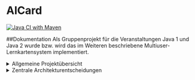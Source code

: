 # AICard
[![Java CI with Maven](https://github.com/fh-erfurt/aiCard/workflows/Java%20CI%20with%20Maven/badge.svg)](https://github.com/fh-erfurt/aiCard/actions)

##Dokumentation
Als Gruppenprojekt für die Veranstaltungen Java 1 und Java 2 wurde bzw. wird das im Weiteren beschriebene 
Multiuser-Lernkartensystem implementiert.

<details>
<summary> Allgemeine Projektübersicht </summary>
<br>

###Projektteam
Das Team besteht aus 5 Mitgliedern, alle aus der Vertiefungsrichtung Ingenieursinformatik:
* **Clemens Berger** - [Profil](https://github.com/ClemensESB)
* **Antonio Blechschmidt** - [Profil](https://github.com/AntonioBlechschmidt)
* **Martin Kühlborn** - [Profil](https://github.com/KhbrnDev)
* **Daniel Michel** - [Profil](https://github.com/DanielMichel350)
* **Amine Semlali** - [Profil](https://github.com/AmineSemlali)

###JavaDoc

HIER LINK EINFÜGEN!!

###Projektbeschreibung
Ziel des Projektes ist es, ein Multiuser-Kartenlernsystem für Studierende und Lehrende als Pilotprojekt an der FH Erfurt
zu entwickeln. Um das System nutzen zu können, müssen die Studierenden und Lehrenden einen Account erstellen. Hierzu
sind die Angaben Hochschul-Email und Passwort zwingend erforderlich, da diese zum Login benötigt werden. Studierende
können sich ihrem Studienfach zuordnen. Alle können LearnSets anlegen. LearnSets sind eine Gruppierung von maximal 200 digitalen
Karten aus einem bestimmten Fachbereich. Ein LearnSet muss beim Erstelen benannt und beschrieben werden. 
LearnSets können als Sichtbarkeit entweder PRIVATE (nur der erstellende Account kann sie sehen und abonnieren), 
PUBLIC (alle können sie sehen und abonnieren) oder PROTECTED (der erstellende Account und alle Accounts in seiner
Freundesliste kann sie sehen und abonnieren) haben. Jede Karte im LearnSet besteht aus zwei Seiten, einer Vorder- und
einer Rückseite.
<br>
User können über eine Suchfunktion LearnSets finden, die für sie sichtbar sind, und sie zu ihrem Account hinzufügen
(abonnieren). Von abonnierten LearnSets aus können Abfragen gestartet werden, sogenannte Learning-Sessions. Beim Erstellen 
einer Learning-Session kann man auswählen, wie viele Karten in einer Abfrage abgefragt werden sollen: 10, 20, 30, 40 oder 50. Es werden automatisiert in einer LearningSession genau die Karten abgefragt, die über den niedrigsten Status verfügen.
Wird ein LearnSet neu abonniert, wird der Status jeder Karte auf diesen niedrigsten Wert gesetzt. Während einer LearningSession ist von dem Nutzer selbst anzugeben, ob er die Karte gewusst hat oder nicht. Anhand dieser Angabe wird der Status der Karte aktualisiert.
<br>
Accounts können Chats mit anderen Accounts erstellen und sich hierüber austauschen. Dem Austausch unter den Accounts dient
des Weiteren die Möglichkeit, LearnSets zu kommentieren und sie zu bewerten.

<br>
Ursprünglich wurde darüber hinaus überlegt, dem System eine Funktion hinzuzufügen, die es den Accouts ermöglicht, Gruppen mit anderen Accounts zu bilden und hierüber gemeinsam LearnSets zu erstellen.
Diese Funktion wurde jedoch nicht umgesetzt, da die Gruppe sich dazu entschied, lieder einen Fokus auf die Qualität der Kernfunktionen des Kartenlernsystems zu legen.
Gänzlich verabschiedet haben wir uns von dieser Funktion jedoch noch nicht - eventuell erfolgt eine Implementierung in Java 2.
Das bisher entstandene Grundgerüst der Gruppen-Klasse wurde im Projekt auskommentiert und alle vorhandenen Klassen wurden so gestaltet, dass eine Erweiterung des Gesamtsystems um eine Gruppen-Funktion ohne weiteres möglich ist. 

![img_2.png](img_2.png)

###Codestyle
- The gaol of this document is to ensure a consistent CodeStyle throughout the project
- Violations of this CodyStyle are allowed if it enhances readability

#### Naming conventions
- All names should be written in English
- Class names must be PascalCase <br>
    ```
    ClassName, CardList
    ```
- Variable names must be camelCase <br>
    ```
    int numberOfCard;   // not: int NumberOfcard;
    String carName;     // not: String Carname;
    ```
- Underscores are banned from all names
    ```
    // INCORRECT
    int number_of_cars;
    String car_Name;
  ```
- Method names must be camelCase
    ```
    getNumberOfCars();          // not: GetNumberOfCars();
    calculateEverageSales();    // not: Calculateeveragesales();
    ``` 
- Parametes must start with an _underline
    ```
   public void methodeName(_Parameter);
  ```
#### Files and Folders
- Java file names must be PascalCase
    ```
    Car.java        // not: car.java
    SportsCar.java  // not: sportsCard.java
    ``` 
- Java test files names must be Pascal Case
    ```
    CarTest.java        // not: testcar.java
    SportsCarTest.java  // not: TestsportsCardtesting.java
    ``` 
    - their location must be in the same package structure in the test branch as the implementation

- package names must be lower case
    - packages in java and test folder must mirror each other

#### Layout
- Block Layout for curly brackets
    ```
    public class TestClass
    {
        if (1 < 0)
        {
            // Do something
        }
    
        for (int index = 0; index < 10 ; index++)
        {
            // Do something
        }
    
    }
    ```

#### Comments
- every class must have a comment with its description and its author in JavaDocStyle
- every membervariable must have a comment explaining its use in JavaDocStyle
- complex methods must be commented in JavaDocStyle
- short comments in methods are appreciated
- TODO comments are appreciated
    ```
    /**
    * JavaDocStyle comment example
    * 
    * @author: 
    */
    
    // short comment example
    
    
    // TODO: example
  
  
    ```

</details>
<details>
<summary> Zentrale Architekturentscheidungen </summary>
<br>
Im laufe der Projektarbeit mussten in der Gruppe viele Entscheidungen getroffen werden hinsichtlich der Architektur des Systems,
es musste geklärt werden, wie die Klassen in Packages aufgeteilt werden sollen und welche Funktionalität in welcher Klasse am besten aufgehoben ist.
Die Finale Struktur, die zum Zeitpunkt der Abgabe des Projekts für Java 1 vorliegt, ist das Ergebnis dieses Prozesses,
der mit folgendem Klassendiagramm, das auch in der Zwischenpräsentation des Projektes vorgestellt wurde, begann:

![img_3.png](img_3.png)

Am (vorläufigen) Ende dieses Prozesses steht nun das folgende Klassendiagramm, welches um eine bessere Übersicht zu
gewährleisten hier in verkürzter Version nur mit Klassennamen realisiert ist:

![img_4.png](img_4.png)

Die zentralen Entscheidungen, die zu diesem Ergebnis geführt haben, werden im Folgenden, geordnet nach Packages, dokumentiert.
Für die Dokumentation der konkreten Implementierung der Klassen ist bitte die unter Allgemeine Projektübersicht verlinkte JavaDoc sowie der Code selbst zu konsultieren.

###Enums
Das Package Enums kam im Arbeitsprojekt als Package neu hinzu. Ursprünglich war geplant, die Enums funktional an die Packages
anzugliedern, wo sie benötigt werden. Wir haben uns jedoch dazu entschieden, alle Enums in ein eigenes Package auszulagern, 
da dies die Projektstruktur übersichtlicher gestaltet.

###Account
Das Package Account erfüllt die Funktion der Nutzerverwaltung. Von Anfang an klar war, dass für diese Aufgabe drei Klassen zentral sind:
die Klasse Account, und, da es in einem Hochschul-Lernsystem zwei Typen von Accounts geben muss, die beiden Subklassen Professor und Student, 
die die Grundfunktionalitäten von Account erben, jedoch Besonderheiten für Lehrende und Lernende abbilden können.
Wo wir im Entwicklungsprozess eine Entscheidung treffen mussten, ist bei der Zuordnung von LernSetAbo und LearningSession:
beide Klassen enthalten zwar Informationen, die klar einem Account zugeordnet sind, da ein LearnSetAbo Repräsentation eines LearnSets und seiner Account spezifischen Informationen,
wie der akutelle Lernstand, ist. Eine LearningSession wird ebenfalls immer aus einem LearnSetAbo in einem Account gestartet.
Entsprechend könnten LearnSetAbo sowie LearningSession ebenso gut im Package Account enthalten sein. 
Die Gruppe entschied sich dennoch dazu, beide Klassen in das Package LearnSet zu inkludieren, um alle direkt mit dem LearnSet
zusammenhängenden Klassen, die die Funktion des Anlegens und Lernens von Inhalten erfüllen, zentral in einem Package zu haben. 

###Learnset
Die im vorherigen Abschnitt begründete Entscheidung führt dazu, dass das Package Learnset mehr Funktionen beinhaltet, nämlich all diejenigen, 
die unmittelbar mit der Funktionalität "Lernen" unseres Lernkartensystems zusammenhängen.
Dies beinhaltet auch die Klasse CardList, die in allen anderen Klassen des Package lernsets benötigt wird. Sie ist eine Liste von Karten,
angereichert durch einen Index, der erhöht und verringert werden kann, und so die aktuelle Karte anzeigt,
beispielsweise die Karte, die gerade in einer LearningSession angezeigt wird.

###Card
Wenn auch zum Lernbereich gehörend, haben wir uns dazu entschlossen, alle Funktionalitäten, die direkt mit einzelnen Karten zusammenhängen,
in ein weiteres Package auszulagern, um die einzelnen Packages kompakt zu halten. Bis auf die Auslagerung der Enums stand dieses Package in seinem
Umfang von Anfang an.

###Social
Im Package Social mussten am meisten Entscheidungen getroffen werden, auch, weil von Anfang an der Fokus unserer Arbeit
auf dem Bereich des Lernens lag und weniger auf dem Bereich der Interaktion zwischen Accounts. Dennoch konnten wir letztendlich 
auch aus diesem Bereich einige Funktionalitäten implementieren, wie Chats und dem Kommentieren von LearnSets. Von anderen
Klassen mussten wir uns schließlich dennoch trennen. Von der Klasse Groups trennten wir uns, da die Implementierung der 
Funktion, Gruppen zu bilden, innerhalb eines Semesters nicht so möglich gewesen wäre, dass sie unseren Ansprüchen genügt hätte.
Und wir trennten uns von zwei weiteren Klassen, die ursprünglich im Package Social enthalten waren: MessageList und AccountList.
Hier stellten wir während der Implementierung fest: wir brauchen diese Klassen nicht, denn wir hatten an diese Klassen keine
Anforderungen, die nicht auch die Java eigene Klasse ArrayList erfüllen würde. Die logische Konsequenz war es, diese Klassen aus unserem Projekt zu löschen.

</details>